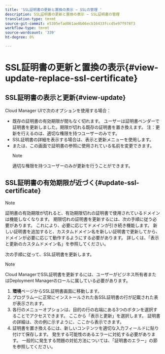 ```yaml
---
title: 'SSL証明書の更新と置換の表示 — SSLの管理 '
description: SSL証明書の更新と置換の表示 — SSL証明書の管理
translation-type: tm+mt
source-git-commit: e5305efad061ae0b06ecb16433fccd5e97f978f3
workflow-type: tm+mt
source-wordcount: '339'
ht-degree: 0%

---
```



# SSL証明書の更新と置換の表示{#view-update-replace-ssl-certificate}

## SSL証明書の表示と更新{#view-update}

Cloud Manager UIで次のオプションを使用する場合：

* 既存の証明書の有効期限が間もなく切れます。 ユーザーは証明書ベンダーで証明書を更新しました。期限が切れる既存の証明書を置き換えます。 注：更新を行えるのは、適切な権限を持つユーザーのみです。
* SSL証明書の詳細を表示する場合は、表示と更新メニューを使用します。
* または、この画面で証明書の参照に使用されている名前を変更できます。
   >[!NOTE]
   >適切な権限を持つユーザーのみが更新を行うことができます。


## SSL証明書の有効期限が近づく{#update-ssl-certificate}


>[!NOTE]
>証明書の有効期限が切れると、有効期限切れの証明書で使用されているドメインは機能しなくなります。 期限切れの証明書を更新するには、次の手順に従う必要があります。 これにより、必要に応じてドメインが引き続き機能します。 新しい証明書を追加すると、カスタムドメイン名を新しい証明書で更新してから、ドメインが必要に応じて動作するようにする必要があります。 詳しくは、「表示と更新のカスタムドメイン名」を参照してください。

次の手順に従って、SSL証明書を更新します。

>[!NOTE]
>Cloud ManagerでSSL証明書を更新するには、ユーザーがビジネス所有者またはDeployment Managerのロールに属している必要があります。

1. **環境**&#x200B;ページからSSL証明書画面に移動します。
1. プログラムーに正常にインストールされた各SSL証明書の行が記載された表が表示されます。
1. 各行のメニューオプションは、目的の行の右端にある3つのボタンを選択することでアクセスできます。 ここから「表示と更新」を選択します。 証明書の詳細は、次の例に示すように、ここから表示できます。
1. 証明書を置き換えるには、新しいコンテンツを適切な入力フィールドに貼り付けて保存します。 発生する可能性のあるエラーに対処する必要があります。 一般的に発生する問題の対処方法については、「証明書のエラー」の節を参照してください。